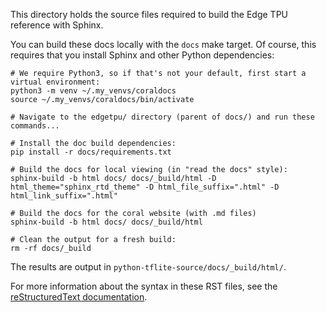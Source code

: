 This directory holds the source files required to build the Edge TPU reference with Sphinx.

You can build these docs locally with the `docs` make target. Of course, this requires that
you install Sphinx and other Python dependencies:

    # We require Python3, so if that's not your default, first start a virtual environment:
    python3 -m venv ~/.my_venvs/coraldocs
    source ~/.my_venvs/coraldocs/bin/activate

    # Navigate to the edgetpu/ directory (parent of docs/) and run these commands...

    # Install the doc build dependencies:
    pip install -r docs/requirements.txt

    # Build the docs for local viewing (in "read the docs" style):
    sphinx-build -b html docs/ docs/_build/html -D html_theme="sphinx_rtd_theme" -D html_file_suffix=".html" -D html_link_suffix=".html"

    # Build the docs for the coral website (with .md files)
    sphinx-build -b html docs/ docs/_build/html

    # Clean the output for a fresh build:
    rm -rf docs/_build

The results are output in `python-tflite-source/docs/_build/html/`.

For more information about the syntax in these RST files, see the [reStructuredText documentation](
http://www.sphinx-doc.org/en/master/usage/restructuredtext/index.html).

